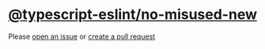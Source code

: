 [@typescript-eslint/no-misused-new](https://typescript-eslint.io/rules/no-misused-new)
======================================================================================
Please [open an issue](https://github.com/professional-js/eslint-config/issues/new)
or [create a pull request](https://github.com/professional-js/eslint-config/edit/main/src/rules-configurations/@typescript-eslint/no-misused-new.md)
